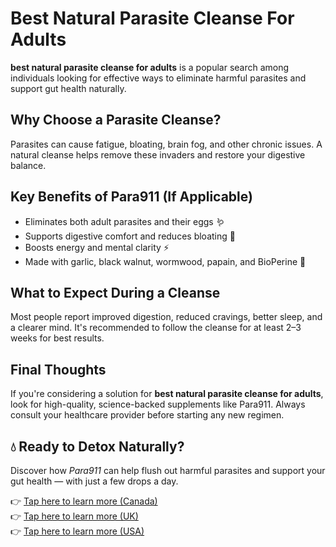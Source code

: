 # Best Natural Parasite Cleanse For Adults
**best natural parasite cleanse for adults** is a popular search among individuals looking for effective ways to eliminate harmful parasites and support gut health naturally.

## Why Choose a Parasite Cleanse?
Parasites can cause fatigue, bloating, brain fog, and other chronic issues. A natural cleanse helps remove these invaders and restore your digestive balance.

## Key Benefits of Para911 (If Applicable)
- Eliminates both adult parasites and their eggs 🪱
- Supports digestive comfort and reduces bloating 💨
- Boosts energy and mental clarity ⚡
- Made with garlic, black walnut, wormwood, papain, and BioPerine 🌿

## What to Expect During a Cleanse
Most people report improved digestion, reduced cravings, better sleep, and a clearer mind. It's recommended to follow the cleanse for at least 2–3 weeks for best results.

## Final Thoughts
If you're considering a solution for **best natural parasite cleanse for adults**, look for high-quality, science-backed supplements like Para911. Always consult your healthcare provider before starting any new regimen.

## 💧 Ready to Detox Naturally?

Discover how *Para911* can help flush out harmful parasites and support your gut health — with just a few drops a day.

👉 [Tap here to learn more (Canada)](https://para911-drops.ca/)  
👉 [Tap here to learn more (UK)](https://para911.uk/)  
👉 [Tap here to learn more (USA)](https://usa-para911.com/)

